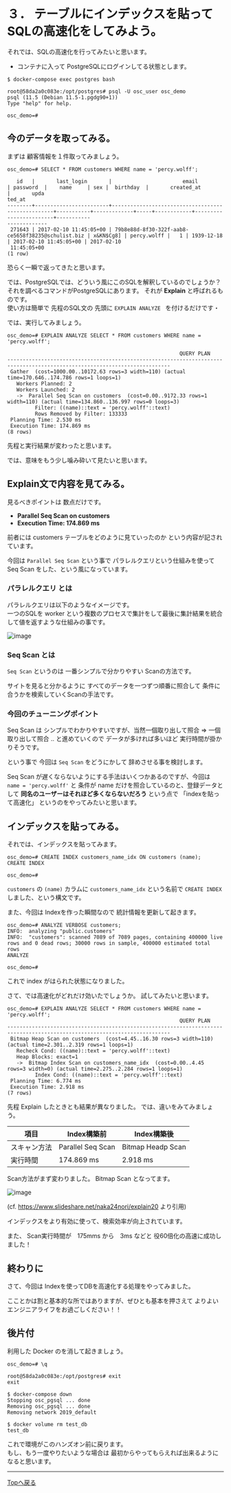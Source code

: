 # ３． テーブルにインデックスを貼ってSQLの高速化をしてみよう。

それでは、SQLの高速化を行ってみたいと思います。

- コンテナに入って PostgreSQLにログインしてる状態とします。

```
$ docker-compose exec postgres bash

root@58da2a0c083e:/opt/postgres# psql -U osc_user osc_demo
psql (11.5 (Debian 11.5-1.pgdg90+1))
Type "help" for help.

osc_demo=# 

```

## 今のデータを取ってみる。

まずは 顧客情報を１件取ってみましょう。

```
osc_demo=# SELECT * FROM customers WHERE name = 'percy.wolff';

   id   |       last_login       |                       email                       | password  |    name     | sex |  birthday  |       created_at       |       upda
ted_at       
--------+------------------------+---------------------------------------------------+-----------+-------------+-----+------------+------------------------+-----------
-------------
 271643 | 2017-02-10 11:45:05+00 | 79b8e88d-8f30-322f-aab8-ce5658f38235@schulist.biz | x&KN$Cg8] | percy.wolff |   1 | 1939-12-18 | 2017-02-10 11:45:05+00 | 2017-02-10
 11:45:05+00
(1 row)

```

恐らく一瞬で返ってきたと思います。

では、PostgreSQLでは、どういう風にこのSQLを解釈しているのでしょうか？ それを調べるコマンドがPostgreSQLにあります。 それが **Explain** と呼ばれるものです。  
使い方は簡単で 先程のSQL文の 先頭に `EXPLAIN ANALYZE ` を付けるだけです・

では、実行してみましょう。

```
osc_demo=# EXPLAIN ANALYZE SELECT * FROM customers WHERE name = 'percy.wolff';

                                                        QUERY PLAN                                                         
---------------------------------------------------------------------------------------------------------------------------
 Gather  (cost=1000.00..10172.63 rows=3 width=110) (actual time=170.646..174.786 rows=1 loops=1)
   Workers Planned: 2
   Workers Launched: 2
   ->  Parallel Seq Scan on customers  (cost=0.00..9172.33 rows=1 width=110) (actual time=134.860..136.997 rows=0 loops=3)
         Filter: ((name)::text = 'percy.wolff'::text)
         Rows Removed by Filter: 133333
 Planning Time: 2.530 ms
 Execution Time: 174.869 ms
(8 rows)

```

先程と実行結果が変わったと思います。

では、意味をもう少し噛み砕いて見たいと思います。

## Explain文で内容を見てみる。

見るべきポイントは 数点だけです。

- **Parallel Seq Scan on customers**
- **Execution Time: 174.869 ms**

前者には customers テーブルをどのように見ていったのか という内容が記されています。

今回は `Parallel Seq Scan` という事で パラレルクエリという仕組みを使って Seq Scan をした、という風になっています。

### パラレルクエリ とは

パラレルクエリは以下のようなイメージです。  
一つのSQLを worker という複数のプロセスで集計をして最後に集計結果を統合して値を返すような仕組みの事です。

![image](3_image.png)

### Seq Scan とは

`Seq Scan` というのは 一番シンプルで分かりやすい Scanの方法です。

サイトを見ると分かるように すべてのデータを一つずつ順番に照合して 条件に合うかを検索していくScanの手法です。


### 今回のチューニングポイント

Seq Scan は シンプルでわかりやすいですが、当然一個取り出して照合 => 一個取り出して照合 .. と進めていくので データが多ければ多いほど 実行時間が掛かりそうです。

という事で 今回は `Seq Scan` をどうにかして 辞めさせる事を検討します。

Seq Scan が遅くならないようにする手法はいくつかあるのですが、今回は `name = 'percy.wolff'` と 条件が name だけを照合しているのと、登録データとして **同名のユーザーはそれほど多くならないだろう** という点で 「indexを貼って高速化」 というのをやってみたいと思います。

## インデックスを貼ってみる。

それでは、インデックスを貼ってみます。

```
osc_demo=# CREATE INDEX customers_name_idx ON customers (name);
CREATE INDEX

osc_demo=# 
```

`customers` の `(name)` カラムに `customers_name_idx` という名前で `CREATE INDEX` しました、という構文です。

また、今回は Indexを作った瞬間なので 統計情報を更新して起きます。

```
osc_demo=# ANALYZE VERBOSE customers;
INFO:  analyzing "public.customers"
INFO:  "customers": scanned 7089 of 7089 pages, containing 400000 live rows and 0 dead rows; 30000 rows in sample, 400000 estimated total rows
ANALYZE

osc_demo=#

```

これで index がはられた状態になりました。

さて、では高速化がどれだけ効いたでしょうか。 試してみたいと思います。

```
osc_demo=# EXPLAIN ANALYZE SELECT * FROM customers WHERE name = 'percy.wolff';
                                                        QUERY PLAN                                                         
---------------------------------------------------------------------------------------------------------------------------
 Bitmap Heap Scan on customers  (cost=4.45..16.30 rows=3 width=110) (actual time=2.301..2.319 rows=1 loops=1)
   Recheck Cond: ((name)::text = 'percy.wolff'::text)
   Heap Blocks: exact=1
   ->  Bitmap Index Scan on customers_name_idx  (cost=0.00..4.45 rows=3 width=0) (actual time=2.275..2.284 rows=1 loops=1)
         Index Cond: ((name)::text = 'percy.wolff'::text)
 Planning Time: 6.774 ms
 Execution Time: 2.918 ms
(7 rows)

```

先程 Explain したときとも結果が異なりました。 では、違いをみてみましょう。

| 項目 | Index構築前 | Index構築後 |
| --- | --- | --- |
| スキャン方法 | Parallel Seq Scan | Bitmap Headp Scan |
| 実行時間 | 174.869 ms | 2.918 ms |

Scan方法がまず変わりました。 Bitmap Scan となってます。

![image](3_image_2.jpg)

(cf. https://www.slideshare.net/naka24nori/explain20 より引用)

インデックスをより有効に使って、検索効率が向上されています。

また、 Scan実行時間が　175mms から　3ms などと 役60倍化の高速に成功しました！

## 終わりに

さて、今回は Indexを使ってDBを高速化する処理をやってみました。

こことかは割と基本的な所ではありますが、ぜひとも基本を押さえて よりよいエンジニアライフをお過ごしください！！

## 後片付

利用した Docker のを消して起きましょう。


```
osc_demo=# \q

root@58da2a0c083e:/opt/postgres# exit
exit

$ docker-compose down
Stopping osc_pgsql ... done
Removing osc_pgsql ... done
Removing network 2019_default

$ docker volume rm test_db
test_db

```

これで環境がこのハンズオン前に戻ります。  
もし、もう一度やりたいような場合は 最初からやってもらえれば出来るようになると思います。


---

[Topへ戻る](https://github.com/TakahashiIkki/osc2019-shimane/blob/master/HANDS_ON.md)